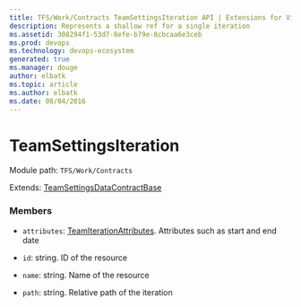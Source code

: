 ```yaml
---
title: TFS/Work/Contracts TeamSettingsIteration API | Extensions for Visual Studio Team Services
description: Represents a shallow ref for a single iteration
ms.assetid: 308294f1-53d7-8efe-b79e-8cbcaa6e3ceb
ms.prod: devops
ms.technology: devops-ecosystem
generated: true
ms.manager: douge
author: elbatk
ms.topic: article
ms.author: elbatk
ms.date: 08/04/2016
---
```


# TeamSettingsIteration

Module path: `TFS/Work/Contracts`

Extends: [TeamSettingsDataContractBase](../../../TFS/Work/Contracts/TeamSettingsDataContractBase.md)

### Members

* `attributes`: [TeamIterationAttributes](../../../TFS/Work/Contracts/TeamIterationAttributes.md). Attributes such as start and end date

* `id`: string. ID of the resource

* `name`: string. Name of the resource

* `path`: string. Relative path of the iteration


